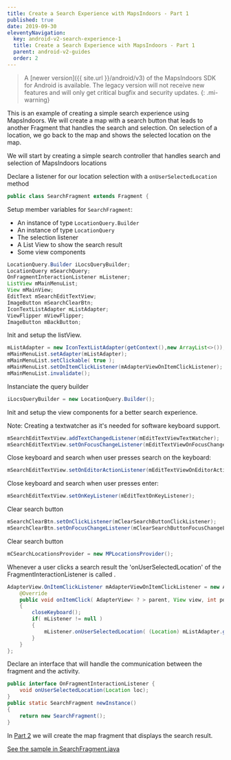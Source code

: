 ```yaml
---
title: Create a Search Experience with MapsIndoors - Part 1
published: true
date: 2019-09-30
eleventyNavigation:
  key: android-v2-search-experience-1
  title: Create a Search Experience with MapsIndoors - Part 1
  parent: android-v2-guides
  order: 2
---
```


> A [newer version]({{ site.url }}/android/v3) of the MapsIndoors SDK for Android is available. The legacy version will not receive new features and will only get critical bugfix and security updates.
{: .mi-warning}

This is an example of creating a simple search experience using MapsIndoors. We will create a map with a search button that leads to another Fragment that handles the search and selection. On selection of a location, we go back to the map and shows the selected location on the map.

We will start by creating a simple search controller that handles search and selection of MapsIndoors locations

Declare a listener for our location selection with a `onUserSelectedLocation` method

```java
public class SearchFragment extends Fragment {
```

Setup member variables for `SearchFragment`:

* An instance of type `LocationQuery.Builder`
* An instance of type `LocationQuery`
* The selection listener
* A List View to show the search result
* Some view components

```java
LocationQuery.Builder iLocsQueryBuilder;
LocationQuery mSearchQuery;
OnFragmentInteractionListener mListener;
ListView mMainMenuList;
View mMainView;
EditText mSearchEditTextView;
ImageButton mSearchClearBtn;
IconTextListAdapter mListAdapter;
ViewFlipper mViewFlipper;
ImageButton mBackButton;
```

Init and setup the listView.

```java
mListAdapter = new IconTextListAdapter(getContext(),new ArrayList<>());
mMainMenuList.setAdapter(mListAdapter);
mMainMenuList.setClickable( true );
mMainMenuList.setOnItemClickListener(mAdapterViewOnItemClickListener);
mMainMenuList.invalidate();
```

Instanciate the query builder

```java
iLocsQueryBuilder = new LocationQuery.Builder();
```

Init and setup the view components for a better search experience.

Note: Creating a textwatcher as it's needed for software keyboard support.

```java
mSearchEditTextView.addTextChangedListener(mEditTextViewTextWatcher);
mSearchEditTextView.setOnFocusChangeListener(mEditTextViewOnFocusChangeListener);
```

Close keyboard and search when user presses search on the keyboard:

```java
mSearchEditTextView.setOnEditorActionListener(mEditTextViewOnEditorActionListener);
```

Close keyboard and search when user presses enter:

```java
mSearchEditTextView.setOnKeyListener(mEditTextOnKeyListener);
```

 Clear search button

```java
mSearchClearBtn.setOnClickListener(mClearSearchButtonClickListener);
mSearchClearBtn.setOnFocusChangeListener(mClearSearchButtonFocusChangeListener);
```

 Clear search button

```java
mCSearchLocationsProvider = new MPLocationsProvider();
```

Whenever a user clicks a search result the 'onUserSelectedLocation' of the FragmentInteractionListener is called .

```java
AdapterView.OnItemClickListener mAdapterViewOnItemClickListener = new AdapterView.OnItemClickListener() {
    @Override
    public void onItemClick( AdapterView< ? > parent, View view, int position, long id )
    {
        closeKeyboard();
        if( mListener != null )
        {
            mListener.onUserSelectedLocation( (Location) mListAdapter.getItem( position ) );
        }
    }
};
```

Declare an interface that will handle the communication between the fragment and the activity.

```java
public interface OnFragmentInteractionListener {
    void onUserSelectedLocation(Location loc);
}
public static SearchFragment newInstance()
{
    return new SearchFragment();
}
```

In [Part 2](../searchmapdemosearchmapfragment) we will create the map fragment that displays the search result.

[See the sample in SearchFragment.java](https://github.com/MapsIndoors/MapsIndoorsAndroid-Demo-Samples/blob/master/app/src/main/java/com/mapsindoors/searchmapdemo/SearchFragment.java)
